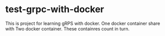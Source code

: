 # test-grpc-with-docker

This is project for learning gRPS with docker. One docker container share with Two docker container. These containres сount in turn.
